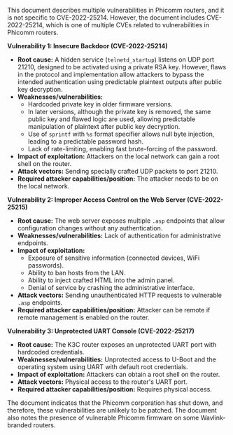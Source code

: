 This document describes multiple vulnerabilities in Phicomm routers, and it is not specific to CVE-2022-25214. However, the document includes CVE-2022-25214, which is one of multiple CVEs related to vulnerabilities in Phicomm routers.

**Vulnerability 1: Insecure Backdoor (CVE-2022-25214)**

*   **Root cause:** A hidden service (`telnetd_startup`) listens on UDP port 21210, designed to be activated using a private RSA key. However, flaws in the protocol and implementation allow attackers to bypass the intended authentication using predictable plaintext outputs after public key decryption.
*   **Weaknesses/vulnerabilities:**
    *   Hardcoded private key in older firmware versions.
    *   In later versions, although the private key is removed, the same public key and flawed logic are used, allowing predictable manipulation of plaintext after public key decryption.
    *   Use of `sprintf` with `%s` format specifier allows null byte injection, leading to a predictable password hash.
    *   Lack of rate-limiting, enabling fast brute-forcing of the password.
*   **Impact of exploitation:** Attackers on the local network can gain a root shell on the router.
*   **Attack vectors:** Sending specially crafted UDP packets to port 21210.
*   **Required attacker capabilities/position:** The attacker needs to be on the local network.

**Vulnerability 2: Improper Access Control on the Web Server (CVE-2022-25215)**

*   **Root cause:** The web server exposes multiple `.asp` endpoints that allow configuration changes without any authentication.
*   **Weaknesses/vulnerabilities:** Lack of authentication for administrative endpoints.
*   **Impact of exploitation:**
    *   Exposure of sensitive information (connected devices, WiFi passwords).
    *   Ability to ban hosts from the LAN.
    *   Ability to inject crafted HTML into the admin panel.
    *   Denial of service by crashing the administrative interface.
*   **Attack vectors:** Sending unauthenticated HTTP requests to vulnerable `.asp` endpoints.
*   **Required attacker capabilities/position:**  Attacker can be remote if remote management is enabled on the router.

**Vulnerability 3: Unprotected UART Console (CVE-2022-25217)**

*   **Root cause:** The K3C router exposes an unprotected UART port with hardcoded credentials.
*   **Weaknesses/vulnerabilities:** Unprotected access to U-Boot and the operating system using UART with default root credentials.
*   **Impact of exploitation:** Attackers can obtain a root shell on the router.
*   **Attack vectors:**  Physical access to the router's UART port.
*   **Required attacker capabilities/position:** Requires physical access.

The document indicates that the Phicomm corporation has shut down, and therefore, these vulnerabilities are unlikely to be patched. The document also notes the presence of vulnerable Phicomm firmware on some Wavlink-branded routers.